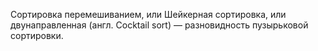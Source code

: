 Сортировка перемешиванием, или Шейкерная сортировка, или двунаправленная (англ. Cocktail sort) — разновидность пузырьковой сортировки. 